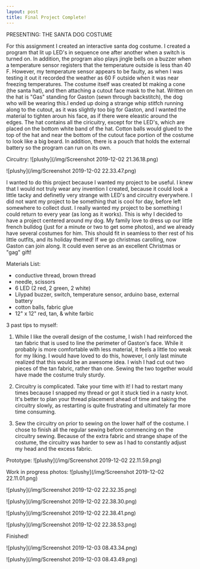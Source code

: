 ```yaml
---
layout: post
title: Final Project Complete! 
---
```

PRESENTING: THE SANTA DOG COSTUME

For this assignment I created an interactive santa dog costume. I created a program that lit up LED's in sequence one after another when a switch is turned on. In addition, the program also plays jingle bells on a buzzer when a temperature sensor registers that the temperature outside is less than 40 F. However, my temperature sensor appears to be faulty, as when I was testing it out it recorded the weather as 60 F outside when it was near freezing temperatures. The costume itself was created bt making a cone (the santa hat), and then attaching a cutout face mask to the hat. Written on the hat is "Gas" standing for Gaston (sewn through backstitch), the dog who will be wearing this.I ended up doing a strange whip stitfch running along to the cutout, as it was slightly too big for Gaston, and I wanted the material to tighten aroun his face, as if there were eleastic around the edges. The hat contains all the ciricuitry, except for the LED's, which are placed on the bottom white band of the hat. Cotton balls would glued to the top of the hat and near the bottom of the cutout face portion of the costume to look like a big beard. In addition, there is a pouch that holds the external battery so the program can run on its own.

Circuitry:
![plushy](/img/Screenshot 2019-12-02 21.36.18.png)

![plushy](/img/Screenshot 2019-12-02 22.33.47.png)

I wanted to do this project because I wanted my project to be useful. I knew that I would not truly wear any invention I created, because it could look a little tacky and definetly very strange with LED's and circuitry everywhere. I did not want my project to be something that is cool for day, before left somewhere to collect dust. I really wanted my project to be something I could return to every year (as long as it works). This is why I decided to have a project centered around my dog. My family love to dress up our little french bulldog (just for a minute or two to get some photos), and we already have several costumes for him. This should fit in seamless to ther rest of his little outfits, and its holiday themed! If we go christmas carolling, now Gaston can join along. It could even serve as an excellent Christmas or "gag" gift!

Materials List:
- conductive thread, brown thread
- needle, scissors
- 6 LED (2 red, 2 green, 2 white)
- Lilypad buzzer, switch, temperature sensor, arduino base, external battery
- cotton balls, fabric glue
- 12" x 12" red, tan, & white farbic

3 past tips to myself:

1. While I like the overall design of the costume, I wish I had reinforced the tan fabric that is used to line the perimeter of Gaston's face. While it probably is more comfortable with less material, it feels a little too weak for my liking. I would have loved to do this, however, I only last minute realized that this would be an awesome idea. I wish I had cut out two pieces of the tan fabric, rather than one. Sewing the two together would have made the costume truly sturdy. 

2. Circuitry is complicated. Take your time with it! I had to restart many times because I snapped my thread or got it stuck tied in a nasty knot. It's better to plan your thread placement ahead of time and taking the circuitry slowly, as restarting is quite frustrating and ultimately far more time consuming.

3. Sew the circuitry on prior to sewing on the lower half of the costume. I chose to finish all the regular sewing before commencing on the circuitry sewing. Because of the extra fabric and strange shape of the costume, the circuitry was harder to sew as I had to constantly adjust my head and the excess fabric. 

Prototype:
![plushy](/img/Screenshot 2019-12-02 22.11.59.png)

Work in progress photos:
![plushy](/img/Screenshot 2019-12-02 22.11.01.png)

![plushy](/img/Screenshot 2019-12-02 22.32.35.png)

![plushy](/img/Screenshot 2019-12-02 22.38.30.png)

![plushy](/img/Screenshot 2019-12-02 22.38.41.png)

![plushy](/img/Screenshot 2019-12-02 22.38.53.png)

Finished!

![plushy](/img/Screenshot 2019-12-03 08.43.34.png)

![plushy](/img/Screenshot 2019-12-03 08.43.49.png)
